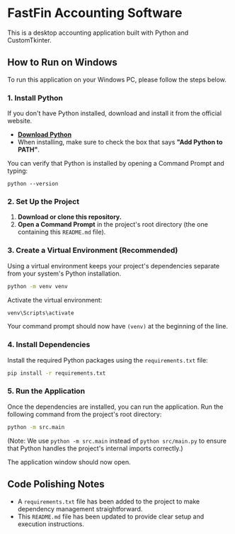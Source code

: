 # FastFin Accounting Software

This is a desktop accounting application built with Python and CustomTkinter.

## How to Run on Windows

To run this application on your Windows PC, please follow the steps below.

### 1. Install Python

If you don't have Python installed, download and install it from the official website.

- **[Download Python](https://www.python.org/downloads/)**
- When installing, make sure to check the box that says **"Add Python to PATH"**.

You can verify that Python is installed by opening a Command Prompt and typing:
```
python --version
```

### 2. Set Up the Project

1.  **Download or clone this repository.**
2.  **Open a Command Prompt** in the project's root directory (the one containing this `README.md` file).

### 3. Create a Virtual Environment (Recommended)

Using a virtual environment keeps your project's dependencies separate from your system's Python installation.

```bash
python -m venv venv
```

Activate the virtual environment:
```bash
venv\Scripts\activate
```
Your command prompt should now have `(venv)` at the beginning of the line.

### 4. Install Dependencies

Install the required Python packages using the `requirements.txt` file:

```bash
pip install -r requirements.txt
```

### 5. Run the Application

Once the dependencies are installed, you can run the application. Run the following command from the project's root directory:

```bash
python -m src.main
```

(Note: We use `python -m src.main` instead of `python src/main.py` to ensure that Python handles the project's internal imports correctly.)

The application window should now open.

## Code Polishing Notes

- A `requirements.txt` file has been added to the project to make dependency management straightforward.
- This `README.md` file has been updated to provide clear setup and execution instructions.
